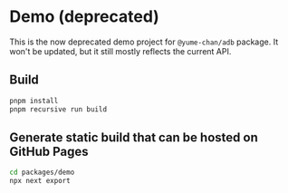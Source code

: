 # Demo (deprecated)

This is the now deprecated demo project for `@yume-chan/adb` package. It won't be updated, but it still mostly reflects the current API.

## Build

```bash
pnpm install
pnpm recursive run build
```

## Generate static build that can be hosted on GitHub Pages

```bash
cd packages/demo
npx next export
```
